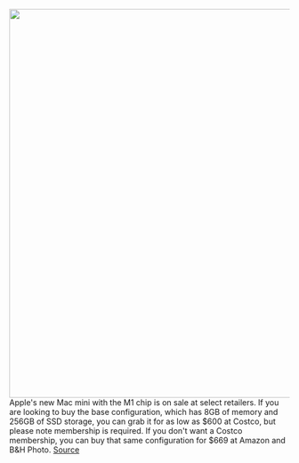 <img src='https://cdn.vox-cdn.com/thumbor/_xm3ikzsOZrNBsHHNWGdYYJFyCw=/0x0:2040x1360/1200x800/filters:focal(857x517:1183x843)/cdn.vox-cdn.com/uploads/chorus_image/image/68830235/cwelch_201114_4292_0005.0.0.jpg' width='700px' /><br/>
Apple's new Mac mini with the M1 chip is on sale at select retailers. If you are looking to buy the base configuration, which has 8GB of memory and 256GB of SSD storage, you can grab it for as low as $600 at Costco, but please note membership is required. If you don't want a Costco membership, you can buy that same configuration for $669 at Amazon and B&H Photo.
<a href='https://www.theverge.com/2021/2/17/22287139/mac-mini-m1-macbook-pro-deal-sale-ps-plus-lg-oled-tv'> Source <a/>
